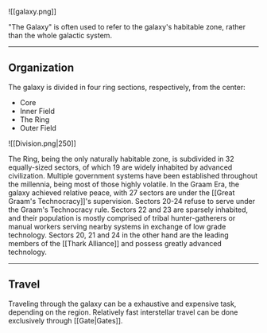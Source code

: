 ![[galaxy.png]]

"The Galaxy" is often used to refer to the galaxy's habitable zone, rather than the whole galactic system.

---
## Organization
The galaxy is divided in four ring sections, respectively, from the center:
- Core
- Inner Field
- The Ring
- Outer Field

![[Division.png|250]]

The Ring, being the only naturally habitable zone, is subdivided in 32 equally-sized sectors, of which 19 are widely inhabited by advanced civilization. Multiple government systems have been established throughout the millennia, being most of those highly volatile. In the Graam Era, the galaxy achieved relative peace, with 27 sectors are under the [[Great Graam's Technocracy]]'s supervision. Sectors 20\-24 refuse to serve under the Graam's Technocracy rule. Sectors 22 and 23 are sparsely inhabited, and their population is mostly comprised of tribal hunter-gatherers or manual workers serving nearby systems in exchange of low grade technology. Sectors 20, 21 and 24 in the other hand are the leading members of the [[Thark Alliance]] and possess greatly advanced technology. 

---
## Travel
Traveling through the galaxy can be a exhaustive and expensive task, depending on the region. Relatively fast interstellar travel can be done exclusively through [[Gate|Gates]]. 
